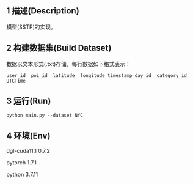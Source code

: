 ## 1 描述(Description)
模型(SSTP)的实现。
## 2 构建数据集(Build Dataset)
数据以文本形式(.txt)存储，每行数据如下格式表示：

`user_id  poi_id  latitude  longitude timestamp day_id  category_id UTCTime`
## 3 运行(Run)
`python main.py --dataset NYC`
## 4 环境(Env)
dgl-cuda11.1	0.7.2

pytorch	1.7.1

python	3.7.11
